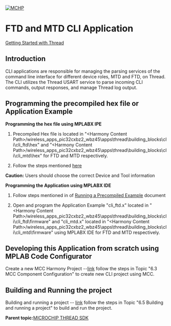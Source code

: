 [![MCHP](https://www.microchip.com/ResourcePackages/Microchip/assets/dist/images/logo.png)](https://www.microchip.com)
# FTD and MTD CLI Application

[Getting Started with Thread](https://onlinedocs.microchip.com/oxy/GUID-A5330D3A-9F51-4A26-B71D-8503A493DF9C)

## Introduction
CLI applications are responsible for managing the parsing services of the command line interface for different device roles, MTD and FTD, on Thread.
The CLI utilizes the Thread USART service to parse incoming CLI commands, output responses, and manage Thread log output. 

## Programming the precompiled hex file or Application Example

**Programming the hex file using MPLABX IPE**

1.  Precompiled Hex file is located in "<Harmony Content Path\>/wireless\_apps\_pic32cxbz2\_wbz45\\apps\\thread\\building\_blocks\\cli\\cli\_ftd\\hex" and "<Harmony Content Path\>/wireless\_apps\_pic32cxbz2\_wbz45\\apps\\thread\\building\_blocks\\cli\\cli\_mtd\\hex" for FTD and MTD respectively.

2.  Follow the steps mentioned [here](https://microchipdeveloper.com/ipe:programming-device)


**Caution:** Users should choose the correct Device and Tool information

**Programming the Application using MPLABX IDE**

1.  Follow steps mentioned in of [Running a Precompiled Example](https://onlinedocs.microchip.com/pr/GUID-A5330D3A-9F51-4A26-B71D-8503A493DF9C-en-US-2/index.html?GUID-EA74172C-595E-4A34-B359-D42EE443F0EC) document

2.  Open and program the Application Example "cli\_ftd.x" located in "<Harmony Content Path\>/wireless\_apps\_pic32cxbz2\_wbz45\\apps\\thread\\building\_blocks\\cli\\cli\_ftd\\firmware" and  "cli\_mtd.x" located in "<Harmony Content Path\>/wireless\_apps\_pic32cxbz2\_wbz45\\apps\\thread\\building\_blocks\\cli\\cli\_mtd\\firmware" using MPLABX IDE for FTD and MTD respectively.

## Developing this Application from scratch using MPLAB Code Configurator

Create a new MCC Harmony Project --[link](https://onlinedocs.microchip.com/oxy/GUID-2DB248AF-C243-496D-9819-969E43CA63BC) follow the steps in Topic "6.3 MCC Component Configuration" to create new CLI project using MCC.

## Building and Running the project

Building and running a project -- [link](https://onlinedocs.microchip.com/oxy/GUID-2DB248AF-C243-496D-9819-969E43CA63BC) follow the steps in Topic "6.5 Building and running a project" to build and run the project.

**Parent topic:**[MICROCHIP THREAD SDK](https://onlinedocs.microchip.com/oxy/GUID-2DB248AF-C243-496D-9819-969E43CA63BC)